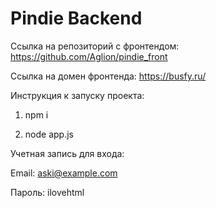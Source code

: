 # Pindie Backend

Ссылка на репозиторий с фронтендом: https://github.com/Aglion/pindie_front

Ссылка на домен фронтенда: https://busfy.ru/

Инструкция к запуску проекта:

1) npm i

2) node app.js

Учетная запись для входа:

Email: aski@example.com

Пароль: ilovehtml
